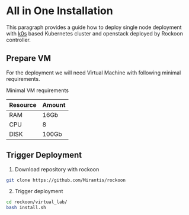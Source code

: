 # All in One Installation

This paragraph provides a guide how to deploy single node deployment with
[k0s](https://docs.k0sproject.io/stable/) based Kubernetes cluster and
openstack deployed by Rockoon controller.

## Prepare VM

For the deployment we will need Virtual Machine with following minimal requirements.

Minimal VM requirements

| Resource | Amount |
| -------- | ------ |
| RAM  | 16Gb       |
| CPU  | 8          |
| DISK | 100Gb      |


## Trigger Deployment

1. Download repository with rockoon
  ```bash
  git clone https://github.com/Mirantis/rockoon
  ```

2. Trigger deployment
  ```bash
  cd rockoon/virtual_lab/
  bash install.sh
  ```
